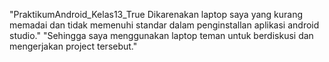  "PraktikumAndroid_Kelas13_True Dikarenakan laptop saya yang kurang memadai dan tidak memenuhi standar dalam penginstallan aplikasi android studio."
 "Sehingga saya menggunakan laptop teman untuk berdiskusi dan mengerjakan project tersebut."
